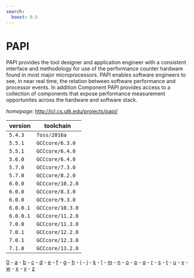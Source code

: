 ```yaml
---
search:
  boost: 0.5
---
```

# PAPI

PAPI provides the tool designer and application engineer with a consistent interface and  methodology for use of the performance counter hardware found in most major microprocessors. PAPI enables  software engineers to see, in near real time, the relation between software performance and processor events.  In addition Component PAPI provides access to a collection of components  that expose performance measurement opportunites across the hardware and software stack.

*homepage*: <http://icl.cs.utk.edu/projects/papi/>

version | toolchain
--------|----------
``5.4.3`` | ``foss/2016a``
``5.5.1`` | ``GCCcore/6.3.0``
``5.5.1`` | ``GCCcore/6.4.0``
``5.6.0`` | ``GCCcore/6.4.0``
``5.7.0`` | ``GCCcore/7.3.0``
``5.7.0`` | ``GCCcore/8.2.0``
``6.0.0`` | ``GCCcore/10.2.0``
``6.0.0`` | ``GCCcore/8.3.0``
``6.0.0`` | ``GCCcore/9.3.0``
``6.0.0.1`` | ``GCCcore/10.3.0``
``6.0.0.1`` | ``GCCcore/11.2.0``
``7.0.0`` | ``GCCcore/11.3.0``
``7.0.1`` | ``GCCcore/12.2.0``
``7.0.1`` | ``GCCcore/12.3.0``
``7.1.0`` | ``GCCcore/13.2.0``

[0](../0/index.md) - [a](../a/index.md) - [b](../b/index.md) - [c](../c/index.md) - [d](../d/index.md) - [e](../e/index.md) - [f](../f/index.md) - [g](../g/index.md) - [h](../h/index.md) - [i](../i/index.md) - [j](../j/index.md) - [k](../k/index.md) - [l](../l/index.md) - [m](../m/index.md) - [n](../n/index.md) - [o](../o/index.md) - [p](../p/index.md) - [q](../q/index.md) - [r](../r/index.md) - [s](../s/index.md) - [t](../t/index.md) - [u](../u/index.md) - [v](../v/index.md) - [w](../w/index.md) - [x](../x/index.md) - [y](../y/index.md) - [z](../z/index.md)

